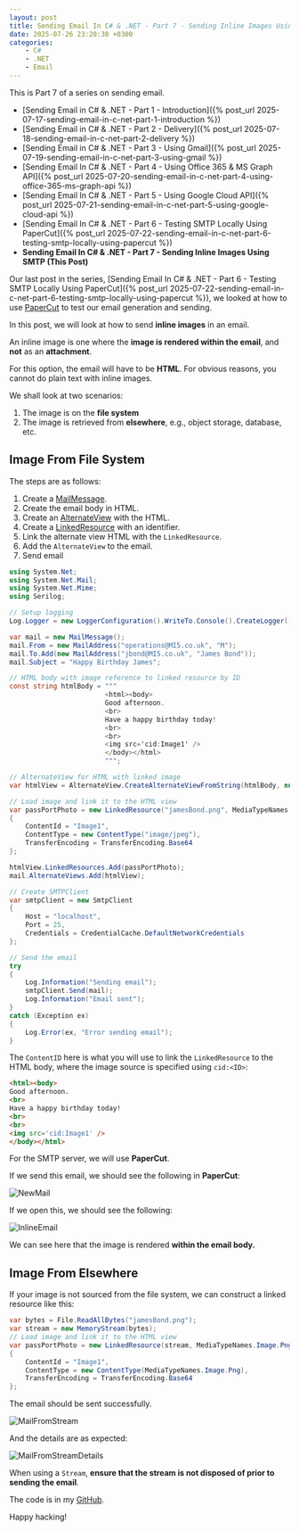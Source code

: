 ```yaml
---
layout: post
title: Sending Email In C# & .NET - Part 7 - Sending Inline Images Using SMTP
date: 2025-07-26 23:20:30 +0300
categories:
    - C#
    - .NET
    - Email
---
```


This is Part 7 of a series on sending email.

- [Sending Email in C# & .NET  - Part 1 - Introduction]({% post_url 2025-07-17-sending-email-in-c-net-part-1-introduction %})
- [Sending Email in C# & .NET - Part 2 - Delivery]({% post_url 2025-07-18-sending-email-in-c-net-part-2-delivery %})
- [Sending Email in C# & .NET - Part 3 - Using Gmail]({% post_url 2025-07-19-sending-email-in-c-net-part-3-using-gmail %})
- [Sending Email In C# & .NET - Part 4 - Using Office 365 & MS Graph API]({% post_url 2025-07-20-sending-email-in-c-net-part-4-using-office-365-ms-graph-api %})
- [Sending Email In C# & .NET - Part 5 - Using Google Cloud API]({% post_url 2025-07-21-sending-email-in-c-net-part-5-using-google-cloud-api %})
- [Sending Email In C# & .NET - Part 6 - Testing SMTP Locally  Using PaperCut]({% post_url 2025-07-22-sending-email-in-c-net-part-6-testing-smtp-locally-using-papercut %})
- **Sending Email In C# & .NET - Part 7 - Sending Inline Images Using SMTP (This Post)**

Our last post in the series, [Sending Email In C# & .NET - Part 6 - Testing SMTP Locally Using PaperCut]({% post_url 2025-07-22-sending-email-in-c-net-part-6-testing-smtp-locally-using-papercut %}), we looked at how to use [PaperCut](https://github.com/ChangemakerStudios/Papercut-SMTP) to test our email generation and sending.

In this post, we will look at how to send **inline images** in an email.

An inline image is one where the **image is rendered within the email**, and **not** as an **attachment**.

For this option, the email will have to be **HTML**. For obvious reasons, you cannot do plain text with inline images.

We shall look at two scenarios:

1. The image is on the **file system**
2. The image is retrieved from **elsewhere**, e.g., object storage, database, etc.

## Image From File System

The steps are as follows:

1. Create a [MailMessage](https://learn.microsoft.com/en-us/dotnet/api/system.net.mail.mailmessage?view=net-9.0).
2. Create the email body in HTML.
3. Create an [AlternateView](https://learn.microsoft.com/en-us/dotnet/api/system.net.mail.alternateview?view=net-9.0) with the HTML.
4. Create a [LinkedResource](https://learn.microsoft.com/en-us/dotnet/api/system.net.mail.linkedresource?view=net-9.0) with an identifier.
5. Link the alternate view HTML with the `LinkedResource`.
6. Add the `AlternateView` to the email.
7. Send email

```c#
using System.Net;
using System.Net.Mail;
using System.Net.Mime;
using Serilog;

// Setup logging
Log.Logger = new LoggerConfiguration().WriteTo.Console().CreateLogger();

var mail = new MailMessage();
mail.From = new MailAddress("operations@MI5.co.uk", "M");
mail.To.Add(new MailAddress("jbond@MI5.co.uk", "James Bond"));
mail.Subject = "Happy Birthday James";

// HTML body with image reference to linked resource by ID
const string htmlBody = """
                        <html><body>
                        Good afternoon.
                        <br>
                        Have a happy birthday today!
                        <br>
                        <br>
                        <img src='cid:Image1' />
                        </body></html>
                        """;

// AlternateView for HTML with linked image
var htmlView = AlternateView.CreateAlternateViewFromString(htmlBody, null, MediaTypeNames.Text.Html);

// Load image and link it to the HTML view
var passPortPhoto = new LinkedResource("jamesBond.png", MediaTypeNames.Image.Jpeg)
{
    ContentId = "Image1",
    ContentType = new ContentType("image/jpeg"),
    TransferEncoding = TransferEncoding.Base64
};

htmlView.LinkedResources.Add(passPortPhoto);
mail.AlternateViews.Add(htmlView);

// Create SMTPClient
var smtpClient = new SmtpClient
{
    Host = "localhost",
    Port = 25,
    Credentials = CredentialCache.DefaultNetworkCredentials
};

// Send the email
try
{
    Log.Information("Sending email");
    smtpClient.Send(mail);
    Log.Information("Email sent");
}
catch (Exception ex)
{
    Log.Error(ex, "Error sending email");
}
```

The `ContentID` here is what you will use to link the `LinkedResource` to the HTML body, where the image source is specified using `cid:<ID>`:

```html
<html><body>
Good afternoon.
<br>
Have a happy birthday today!
<br>
<br>
<img src='cid:Image1' />
</body></html>
```



For the SMTP server, we will use **PaperCut**.

If we send this email, we should see the following in **PaperCut**:

![NewMail](../images/2025/07/NewMail.png)

If we open this, we should see the following:

![InlineEmail](../images/2025/07/InlineEmail.png)

We can see here that the image is rendered **within the email body.**

## Image From Elsewhere

If your image is not sourced from the file system, we can construct a linked resource like this:

```c#
var bytes = File.ReadAllBytes("jamesBond.png");
var stream = new MemoryStream(bytes);
// Load image and link it to the HTML view
var passPortPhoto = new LinkedResource(stream, MediaTypeNames.Image.Png)
{
    ContentId = "Image1",
    ContentType = new ContentType(MediaTypeNames.Image.Png),
    TransferEncoding = TransferEncoding.Base64
};
```

The email should be sent successfully.

![MailFromStream](../images/2025/07/MailFromStream.png)

And the details are as expected:

![MailFromStreamDetails](../images/2025/07/MailFromStreamDetails.png)

When using a `Stream`, **ensure that the stream is not disposed of prior to sending the email**.

The code is in my [GitHub](https://github.com/conradakunga/BlogCode/tree/master/2025-07-26%20-%20Inline%20Email).

Happy hacking!
